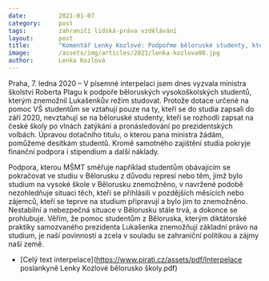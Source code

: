 ```yaml
---
date:         2021-01-07
category:     post
tags:         zahraničí lidská-práva vzdělávání
layout:       post
title:        "Komentář Lenky Kozlové: Podpořme běloruské studenty, kteří chtějí studovat v Česku. Každý má právo na vzdělání a bezpečí"
image:        /assets/img/articles/2021/lenka-kozlova00.jpg
author:       Lenka Kozlová
---
```


 
 
Praha, 7. ledna 2020 – V písemné interpelaci jsem dnes vyzvala ministra školství Roberta Plagu k podpoře běloruských vysokoškolských studentů, kterým znemožnil Lukašenkův režim studovat. Protože dotace určené na pomoc VŠ studentům se vztahují pouze na ty, kteří se do studia zapsali do září 2020, nevztahují se na běloruské studenty, kteří se rozhodli zapsat na české školy po vlnách zatýkání a pronásledování po prezidentských volbách. Úpravou dotačního titulu, o kterou pana ministra žádám, pomůžeme desítkám studentů. Kromě samotného zajištění studia pokryje finanční podpora i stipendium a další náklady.

Podpora, kterou MŠMT směřuje například studentům obávajícím se pokračovat ve studiu v Bělorusku z důvodu represí nebo těm, jimž bylo studium na vysoké škole v Bělorusku znemožněno, v navržené podobě nezohledňuje situaci těch, kteří se přihlásili v pozdějších měsících nebo zájemců, kteří se teprve na studium připravují a bylo jim to znemožněno. Nestabilní a nebezpečná situace v Bělorusku stále trvá, a dokonce se prohlubuje. Věřím, že pomoc studentům z Běloruska, kterým diktátorské praktiky samozvaného prezidenta Lukašenka znemožňují základní právo na studium, je naší povinností a zcela v souladu se zahraniční politikou a zájmy naší země.

* [Celý text interpelace](https://www.pirati.cz/assets/pdf/Interpelace poslankyně Lenky Kozlové bělorusko školy.pdf)
